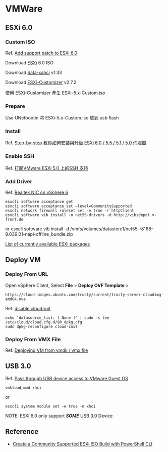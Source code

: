 


# VMWare

## ESXi 6.0

### Custom ISO
Ref. [Add support patch to ESXi 6.0](http://blog.night9.cc/add-support-patch-to-esxi-60/)

Download [ESXi](https://my.vmware.com/web/vmware/evalcenter?p=free-esxi6) 6.0 ISO

Download [Sata-xahci](https://vibsdepot.v-front.de/wiki/index.php/Sata-xahci) v1.33

Download [ESXi-Customizer](http://vibsdepot.v-front.de/tools/ESXi-Customizer-v2.7.2.exe) v2.7.2

使用 ESXi-Customizer 產生 ESXi-5.x-Custom.iso

### Prepare
Use UNetbootin 將 ESXi-5.x-Custom.iso 放到 usb flash

### Install
Ref. [Step-by-step 教你如何安裝與升級 ESXi 6.0 / 5.5 / 5.1 / 5.0 伺服器](https://isite.tw/2015/03/19/13091)

### Enable SSH
Ref. [打開VMware ESXi 5.0 上的SSH 支持](http://www.linuxfly.org/post/664/)

### Add Driver
Ref. [Realtek NIC on vSphere 6](http://www.vdicloud.nl/2015/02/07/realtek-nic-on-vsphere-6/)

    esxcli software acceptance get
    esxcli software acceptance set –level=CommunitySupported
    esxcli network firewall ruleset set -e true -r httpClient
    esxcli software vib install -n net55-drivers -d http://vibsdepot.v-front.de

or 
    esxcli software vib install -d  /vmfs/volumes/datastore1/net55-r8168-8.039.01-napi-offline_bundle.zip

[List of currently available ESXi packages](https://vibsdepot.v-front.de/wiki/index.php/List_of_currently_available_ESXi_packages)

## Deploy VM

### Deploy From URL
Open vSphere Client, Select ****File**** > ****Deploy OVF Template**** >

    https://cloud-images.ubuntu.com/trusty/current/trusty-server-cloudimg-amd64.ova

Ref. [disable cloud-init](http://askubuntu.com/questions/539277/how-to-get-rid-of-cloud-init)

    echo 'datasource_list: [ None ]' | sudo -s tee /etc/cloud/cloud.cfg.d/90_dpkg.cfg
    sudo dpkg-reconfigure cloud-init

### Deploy From VMX File
Ref. [Deploying VM from vmdk / vmx file](http://serverfault.com/questions/579866/deploying-vm-from-vmdk-vmx-file)


## USB 3.0
Ref. [Pass through USB device access to VMware Guest OS](http://www.networkinghowtos.com/howto/pass-through-usb-device-access-to-vmware-guest-os/)

    vmkload_mod xhci

or

    esxcli system module set -e true -m xhci

NOTE: ESXi 6.0 only support ***SOME*** USB 3.0 Device

## Reference
* [Create a Community Supported ESXi ISO Build with PowerShell CLI](http://www.vmware.ninja/create-a-community-supported-esxi-iso-build-with-powershell-cli/)
